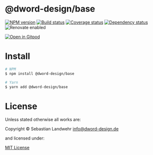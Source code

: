 <!-- TITLE/ -->
# @dword-design/base
<!-- /TITLE -->

<!-- BADGES/ -->
[![NPM version](https://img.shields.io/npm/v/@dword-design/base.svg)](https://npmjs.org/package/@dword-design/base)
[![Build status](https://img.shields.io/github/workflow/status/dword-design/base/build)](https://github.com/dword-design/base/actions)
[![Coverage status](https://img.shields.io/coveralls/dword-design/base)](https://coveralls.io/github/dword-design/base)
[![Dependency status](https://img.shields.io/david/dword-design/base)](https://david-dm.org/dword-design/base)
![Renovate enabled](https://img.shields.io/badge/renovate-enabled-brightgreen)

[![Open in Gitpod](https://gitpod.io/button/open-in-gitpod.svg)](https://gitpod.io/#https://github.com/dword-design/base)
<!-- /BADGES -->

<!-- DESCRIPTION/ -->

<!-- /DESCRIPTION -->

<!-- INSTALL/ -->
# Install

```bash
# NPM
$ npm install @dword-design/base

# Yarn
$ yarn add @dword-design/base
```
<!-- /INSTALL -->

<!-- LICENSE/ -->
# License

Unless stated otherwise all works are:

Copyright &copy; Sebastian Landwehr <info@dword-design.de>

and licensed under:

[MIT License](https://opensource.org/licenses/MIT)
<!-- /LICENSE -->

